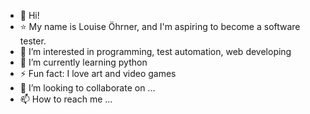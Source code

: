 - 👋 Hi!
- :star: My name is Louise Öhrner, and I'm aspiring to become a software tester. 
- 👀 I’m interested in programming, test automation, web developing
- 🌱 I’m currently learning python
- ⚡ Fun fact: I love art and video games
- 💞️ I’m looking to collaborate on ...
- 📫 How to reach me ...



<!---
louohr/louohr is a ✨ special ✨ repository because its `README.md` (this file) appears on your GitHub profile.
You can click the Preview link to take a look at your changes.
--->
